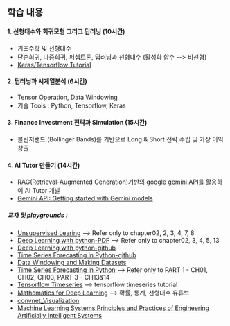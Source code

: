 ## 학습 내용

#### 1. 선형대수와 회귀모형 그리고 딥러닝 (10시간)
- 기초수학 및 선형대수
- 단순회귀, 다중회귀, 퍼셉트론, 딥러닝과 선형대수 (활성화 함수 --> 비선형)
- [Keras/Tensorflow Tutorial](https://www.tensorflow.org/tutorials/keras/classification?hl=ko)

#### 2. 딥러닝과 시계열분석 (6시간)
- Tensor Operation, Data Windowing
- 기술 Tools : Python, Tensorflow, Keras

#### 3. Finance Investment 전략과 Simulation (15시간)
- 볼린저밴드 (Bollinger Bands)를 기반으로 Long & Short 전략 수립 및 가상 이익 창출

#### 4. AI Tutor 만들기 (14시간)
- RAG(Retrieval-Augmented Generation)기반의 google gemini API를 활용하여 AI Tutor 개발
- [Gemini API: Getting started with Gemini models](https://colab.research.google.com/github/google-gemini/cookbook/blob/main/quickstarts/Get_started.ipynb)

##### 교재 및 playgrounds :
- [Unsupervised Learing](https://github.com/aapatel09/handson-unsupervised-learning) --> Refer only to chapter02, 2, 3, 4, 7, 8
- [Deep Learning with python-PDF](https://sourestdeeds.github.io/pdf/Deep%20Learning%20with%20Python.pdf) --> Refer only to chapter02, 3, 4, 5, 13
- [Deep Learning with python-github](https://github.com/fchollet/deep-learning-with-python-notebooks)
- [Time Series Forecasting in Python-github](https://github.com/marcopeix/TimeSeriesForecastingInPython)
- [Data Windowing and Making Datasets](https://carpentries-incubator.github.io/python-classifying-power-consumption/instructor/03-data-windows.html)
- [Time Series Forecasting in Python](https://www.oreilly.com/library/view/time-series-forecasting/9781617299889/) --> Refer only to PART 1 - CH01, CH02, CH03, PART 3 - CH13&14
- [Tensorflow Timeseries](https://www.tensorflow.org/tutorials/structured_data/time_series?hl=ko) --> tensorflow timeseries tutorial
- [Mathematics for Deep Learning](https://github.com/kafa46/deeplearning_math/tree/master?tab=readme-ov-file) --> 확률, 통계, 선형대수 유튜브
- [convnet_Visualization](https://poloclub.github.io/cnn-explainer/)
- [Machine Learning Systems Principles and Practices of Engineering Artificially Intelligent Systems](https://www.mlsysbook.ai/)
